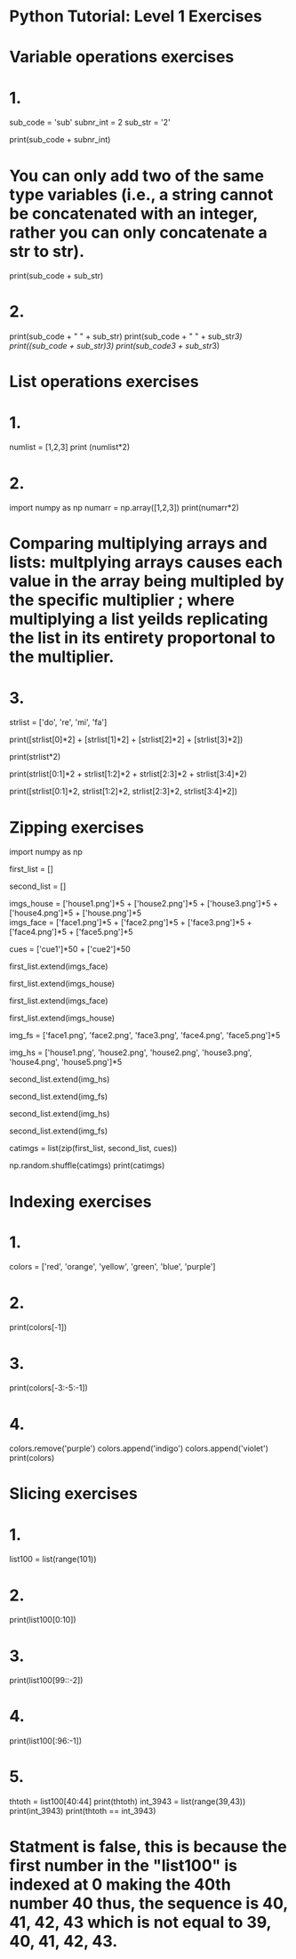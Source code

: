 # Python Tutorial: Level 1 Exercises

# Variable operations exercises

# 1. 
sub_code = 'sub' 
subnr_int = 2
sub_str = '2'

print(sub_code + subnr_int) 
# You can only add two of the same type variables (i.e., a string cannot be concatenated with an integer, rather you can only concatenate a str to str).
print(sub_code + sub_str)

# 2.
print(sub_code + " " + sub_str)
print(sub_code + " " + sub_str*3)
print((sub_code + sub_str)*3)
print(sub_code*3 + sub_str*3)

# List operations exercises 

# 1.
numlist = [1,2,3]
print (numlist*2)

# 2.
import numpy as np
numarr = np.array([1,2,3])
print(numarr*2) 
# Comparing multiplying arrays and lists: multplying arrays causes each value in the array being multipled by the specific multiplier ; where multiplying a list yeilds replicating the list in its entirety proportonal to the multiplier. 

# 3. 
strlist = ['do', 're', 'mi', 'fa']

print([strlist[0]*2] + [strlist[1]*2] + [strlist[2]*2] + [strlist[3]*2])

print(strlist*2) 

print(strlist[0:1]*2 + strlist[1:2]*2 + strlist[2:3]*2 + strlist[3:4]*2)
 
print([strlist[0:1]*2, strlist[1:2]*2, strlist[2:3]*2, strlist[3:4]*2])

# Zipping exercises  

import numpy as np 

first_list = []

second_list = []

imgs_house = ['house1.png']*5 + ['house2.png']*5 + ['house3.png']*5 + ['house4.png']*5 + ['house.png']*5                                                                       
imgs_face = ['face1.png']*5 + ['face2.png']*5 + ['face3.png']*5 + ['face4.png']*5 + ['face5.png']*5

cues = ['cue1']*50 + ['cue2']*50 

first_list.extend(imgs_face)

first_list.extend(imgs_house)

first_list.extend(imgs_face) 

first_list.extend(imgs_house) 

img_fs = ['face1.png', 'face2.png', 'face3.png', 'face4.png', 'face5.png']*5                                                                 

img_hs = ['house1.png', 'house2.png', 'house2.png', 'house3.png', 'house4.png', 'house5.png']*5 

second_list.extend(img_hs)

second_list.extend(img_fs) 

second_list.extend(img_hs)

second_list.extend(img_fs) 

catimgs = list(zip(first_list, second_list, cues))

np.random.shuffle(catimgs)
print(catimgs)

# Indexing exercises

# 1. 
colors = ['red', 'orange', 'yellow', 'green', 'blue', 'purple']

# 2.
print(colors[-1])

# 3.
print(colors[-3:-5:-1])

# 4. 
colors.remove('purple')
colors.append('indigo')
colors.append('violet')
print(colors)

# Slicing exercises

# 1. 
list100 = list(range(101))

# 2.
print(list100[0:10])

# 3.
print(list100[99::-2])

# 4. 
print(list100[:96:-1])

# 5.
thtoth = list100[40:44]
print(thtoth)
int_3943 = list(range(39,43))
print(int_3943)
print(thtoth == int_3943) 
# Statment is false, this is because the first number in the "list100" is indexed at 0 making the 40th number 40 thus, the sequence is 40, 41, 42, 43 which is not equal to 39, 40, 41, 42, 43.
